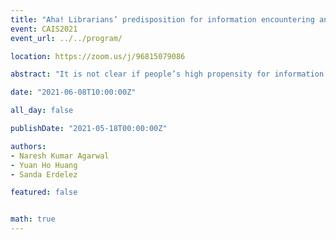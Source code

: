 ```yaml
---
title: "Aha! Librarians’ predisposition for information encountering and serendipity in the workplace"
event: CAIS2021
event_url: ../../program/

location: https://zoom.us/j/96815079086

abstract: "It is not clear if people’s high propensity for information encountering translates to organizational work settings. We investigate the relationship between individual predisposition for information encountering with the frequency of individual information encountering at work. Through a survey of 274 medical librarians of the top 100 medical schools, we found that individual information encountering was a significant predictor of information encountering at work. This finding helps information behavior researchers discover the transfer of behaviors from everyday-life to organizational environments. It brings attention to the need for greater support for information encounters at work, which may enhance their contribution to the organizational objectives."

date: "2021-06-08T10:00:00Z"

all_day: false

publishDate: "2021-05-18T00:00:00Z"

authors:
- Naresh Kumar Agarwal
- Yuan Ho Huang
- Sanda Erdelez

featured: false


math: true
---
```


